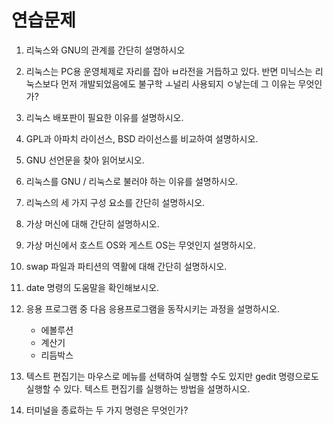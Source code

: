 # 연습문제

1. 리눅스와 GNU의 관계를 간단히 설명하시오

2. 리눅스는 PC용 운영체제로 자리를 잡아 ㅂ라전을 거듭하고 있다. 반면 미닉스는 리눅스보다 먼저 개발되었음에도 불구학 ㅗ널리 사용되지 ㅇ낳는데 그 이유는 무엇인가?

3. 리눅스 배포판이 필요한 이유를 설명하시오.

4. GPL과 아파치 라이선스, BSD 라이선스를 비교하여 설명하시오.

5. GNU 선언문을 찾아 읽어보시오.

6. 리눅스를 GNU / 리눅스로 불러야 하는 이유를 설명하시오.

7. 리눅스의 세 가지 구성 요소를 간단히 설명하시오.

8. 가상 머신에 대해 간단히 설명하시오.

9. 가상 머신에서 호스트 OS와 게스트 OS는 무엇인지 설명하시오.

10. swap 파일과 파티션의 역활에 대해 간단히 설명하시오.

11. date 명령의 도움말을 확인해보시오.

12. 응용 프로그램 중 다음 응용프로그램을 동작시키는 과정을 설명하시오.
    * 에볼루션
    * 계산기
    * 리듬박스

13. 텍스트 편집기는 마우스로 메뉴를 선택하여 실행할 수도 있지만 gedit 명령으로도 실행할 수 있다. 텍스트 편집기를 실행하는 방법을 설명하시오.

14. 터미널을 종료하는 두 가지 명령은 무엇인가?